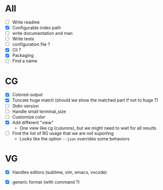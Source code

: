 # All
- [ ] Write readme
- [x] Configurable index path
- [ ] write documentation and man
- [ ] Write tests
- [ ] configuration file ?
- [x] Cli ?
- [x] Packaging
- [ ] Find a name

# CG
- [x] Colored output
- [x] Tuncate huge match (should we show the matched part if not to huge ?)
- [ ] Stdin version
- [ ] Handle small terminal_size
- [ ] Customize color
- [x] Add different "view"
    - One view like cg (culumns), but we might need to wait for all results
- [ ] Find the list of RG usage that we are not suporting
    - Looks like the option `--json` overrides some behaviors

# VG
- [x] Handles editors (sublime, vim, emacs, vscode)
- [x] generic format (with command ?)


